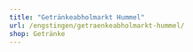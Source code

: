 ```yaml
---
title: "Getränkeabholmarkt Hummel"
url: /engstingen/getraenkeabholmarkt-hummel/
shop: Getränke
---
```

